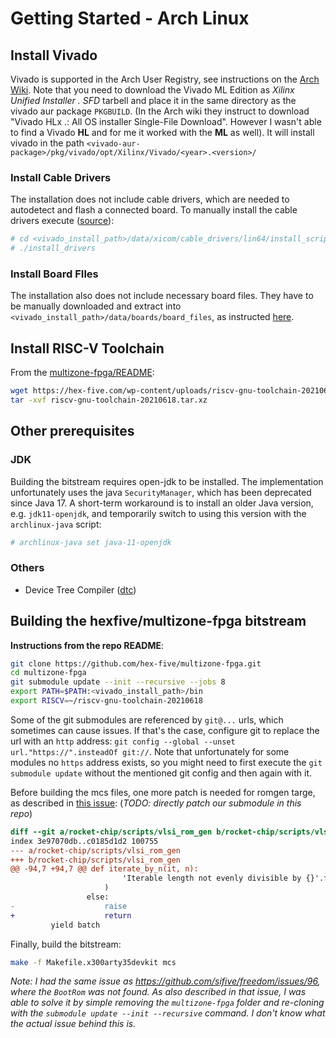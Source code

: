 # Getting Started - Arch Linux

## Install Vivado

Vivado is supported in the Arch User Registry, see instructions on the [Arch Wiki](https://wiki.archlinux.org/title/Xilinx_Vivado).
Note that you need to download the Vivado ML Edition as _Xilinx Unified Installer <year>.<version> SFD_ tarbell and place it in the same directory as the vivado aur package `PKGBUILD`. (In the Arch wiki they instruct to download "Vivado HLx <year>.<version>: All OS installer Single-File Download". However I wasn't able to find a Vivado **HL** and for me it worked with the **ML** as well).
It will install vivado in the path `<vivado-aur-package>/pkg/vivado/opt/Xilinx/Vivado/<year>.<version>/`

### Install Cable Drivers

The installation does not include cable drivers, which are needed to autodetect and flash a connected board.
To manually install the cable drivers execute ([source](https://digilent.com/reference/programmable-logic/guides/install-cable-drivers)):

```sh
# cd <vivado_install_path>/data/xicom/cable_drivers/lin64/install_script/install_drivers/ 
# ./install_drivers
```

### Install Board FIles

The installation also does not include necessary board files. They have to be manually downloaded and extract into `<vivado_install_path>/data/boards/board_files`, as instructed [here](https://digilent.com/reference/programmable-logic/guides/installing-vivado-and-vitis#install_digilent_s_board_files).

## Install RISC-V Toolchain

From the [multizone-fpga/README](https://github.com/hex-five/multizone-fpga#risc-v-toolchain):

```sh
wget https://hex-five.com/wp-content/uploads/riscv-gnu-toolchain-20210618.tar.xz
tar -xvf riscv-gnu-toolchain-20210618.tar.xz
```

## Other prerequisites

### JDK

Building the bitstream requires open-jdk to be installed.
The implementation unfortunately uses the java `SecurityManager`, which has been deprecated since Java 17.
A short-term workaround is to install an older Java version, e.g. `jdk11-openjdk`, and temporarily switch to using this version with the `archlinux-java` script:

```sh
# archlinux-java set java-11-openjdk
```

### Others

- Device Tree Compiler ([dtc](https://archlinux.org/packages/community/x86_64/dtc/))

## Building the hexfive/multizone-fpga bitstream

**Instructions from the repo README**:

```sh
git clone https://github.com/hex-five/multizone-fpga.git
cd multizone-fpga
git submodule update --init --recursive --jobs 8
export PATH=$PATH:<vivado_install_path>/bin
export RISCV=~/riscv-gnu-toolchain-20210618
```

Some of the git submodules are referenced by `git@...` urls, which sometimes can cause issues. If that's the case, configure git to replace the url with an `http` address: `git config --global --unset url."https://".insteadOf git://`. Note that unfortunately for some modules no `https` address exists, so you might need to first execute the `git submodule update` without the mentioned git config and then again with it.

Before building the mcs files, one more patch is needed for romgen targe, as described in [this issue](https://github.com/hex-five/multizone-fpga/issues/9):
(_TODO: directly patch our submodule in this repo_)

```diff
diff --git a/rocket-chip/scripts/vlsi_rom_gen b/rocket-chip/scripts/vlsi_rom_gen
index 3e97070db..c0185d1d2 100755
--- a/rocket-chip/scripts/vlsi_rom_gen
+++ b/rocket-chip/scripts/vlsi_rom_gen
@@ -94,7 +94,7 @@ def iterate_by_n(it, n):
                         'Iterable length not evenly divisible by {}'.format(n)
                     )
                 else:
-                    raise
+                    return
         yield batch
```

Finally, build the bitstream:

```sh
make -f Makefile.x300arty35devkit mcs
```

_Note: I had the same issue as <https://github.com/sifive/freedom/issues/96>, where the `BootRom` was not found. As also described in that issue, I was able to solve it by simple removing the `multizone-fpga` folder and re-cloning with the `submodule update --init --recursive` command. I don't know what the actual issue behind this is._
